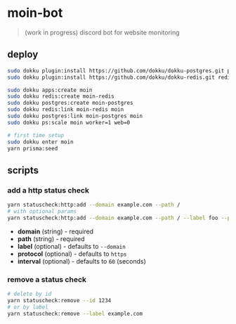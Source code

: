 # moin-bot

> (work in progress) discord bot for website monitoring

## deploy

```sh
sudo dokku plugin:install https://github.com/dokku/dokku-postgres.git postgres
sudo dokku plugin:install https://github.com/dokku/dokku-redis.git redis

sudo dokku apps:create moin
sudo dokku redis:create moin-redis
sudo dokku postgres:create moin-postgres
sudo dokku redis:link moin-redis moin
sudo dokku postgres:link moin-postgres moin
sudo dokku ps:scale moin worker=1 web=0

# first time setup
sudo dokku enter moin
yarn prisma:seed
```

## scripts

### add a http status check

```sh
yarn statuscheck:http:add --domain example.com --path /
# with optional params
yarn statuscheck:http:add --domain example.com --path / --label foo --protocol http --interval 50
```

* **domain** (string) - required
* **path** (string) - required
* **label** (optional) - defaults to `--domain`
* **protocol** (optional) - defaults to `https`
* **interval** (optional) - defaults to `60` (seconds)

### remove a status check

```sh
# delete by id
yarn statuscheck:remove --id 1234
# or by label
yarn statuscheck:remove --label example.com
```
